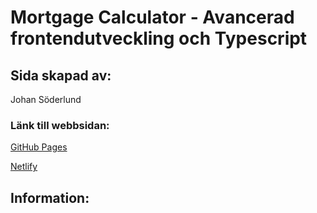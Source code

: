 # Mortgage Calculator - Avancerad frontendutveckling och Typescript

## Sida skapad av:

Johan Söderlund

### Länk till webbsidan:

[GitHub Pages](link)

[Netlify](link)

## Information:
